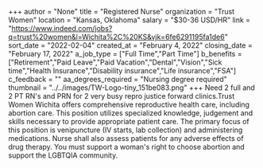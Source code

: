 +++
author = "None"
title = "Registered Nurse"
organization = "Trust Women"
location = "Kansas, Oklahoma"
salary = "$30-36 USD/HR"
link = "https://www.indeed.com/jobs?q=trust%20women&l=Wichita%2C%20KS&vjk=6fe6291195fa1de6"
sort_date = "2022-02-04"
created_at = "February 4, 2022"
closing_date = "February 17, 2022"
a_job_type = ["Full Time","Part Time"]
b_benefits = ["Retirement","Paid Leave","Paid Vacation","Dental","Vision","Sick time","Health Insurance","Disability insurance","Life insurance","FSA"]
c_feedback = ""
aa_degrees_required = "Nursing degree required"
thumbnail = "../../images/TW-Logo-tiny_151be083.png"
+++
Need 2 full and 2 PT RN's and PRN for 2 very busy repro justice forward clinics.Trust Women Wichita offers comprehensive reproductive health care, including abortion care. This position utilizes specialized knowledge, judgement and skills necessary to provide appropriate patient care. The primary focus of this position is venipuncture (IV starts, lab collection) and administering medications. Nurse shall also assess patients for any adverse effects of drug therapy. You must support a woman's right to choose abortion and support the LGBTQIA community.